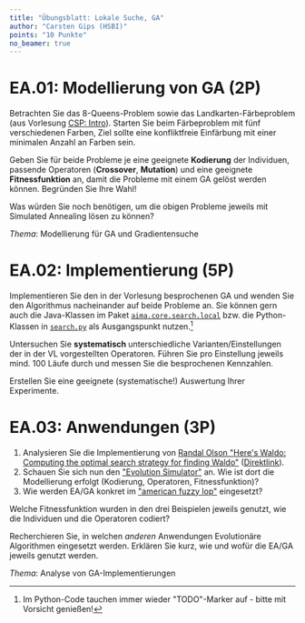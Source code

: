 ```yaml
---
title: "Übungsblatt: Lokale Suche, GA"
author: "Carsten Gips (HSBI)"
points: "10 Punkte"
no_beamer: true
---
```


<!--  pandoc -s -f markdown -t markdown+smart-grid_tables-multiline_tables-simple_tables --columns=94 --reference-links=true  sheet-ea.md  -o xxx.md  -->

# EA.01: Modellierung von GA (2P)

Betrachten Sie das 8-Queens-Problem sowie das Landkarten-Färbeproblem (aus Vorlesung [CSP:
Intro]). Starten Sie beim Färbeproblem mit fünf verschiedenen Farben, Ziel sollte eine
konfliktfreie Einfärbung mit einer minimalen Anzahl an Farben sein.

Geben Sie für beide Probleme je eine geeignete **Kodierung** der Individuen, passende
Operatoren (**Crossover**, **Mutation**) und eine geeignete **Fitnessfunktion** an, damit die
Probleme mit einem GA gelöst werden können. Begründen Sie Ihre Wahl!

Was würden Sie noch benötigen, um die obigen Probleme jeweils mit Simulated Annealing lösen zu
können?

*Thema*: Modellierung für GA und Gradientensuche

# EA.02: Implementierung (5P)

Implementieren Sie den in der Vorlesung besprochenen GA und wenden Sie den Algorithmus
nacheinander auf beide Probleme an. Sie können gern auch die Java-Klassen im Paket
[`aima.core.search.local`] bzw. die Python-Klassen in [`search.py`] als Ausgangspunkt
nutzen.[^1]

Untersuchen Sie **systematisch** unterschiedliche Varianten/Einstellungen der in der VL
vorgestellten Operatoren. Führen Sie pro Einstellung jeweils mind. 100 Läufe durch und messen
Sie die besprochenen Kennzahlen.

Erstellen Sie eine geeignete (systematische!) Auswertung Ihrer Experimente.

# EA.03: Anwendungen (3P)

1.  Analysieren Sie die Implementierung von [Randal Olson "Here's Waldo: Computing the optimal
    search strategy for finding Waldo"] ([Direktlink]).
2.  Schauen Sie sich nun den ["Evolution Simulator"] an. Wie ist dort die Modellierung erfolgt
    (Kodierung, Operatoren, Fitnessfunktion)?
3.  Wie werden EA/GA konkret im ["american fuzzy lop"] eingesetzt?

Welche Fitnessfunktion wurden in den drei Beispielen jeweils genutzt, wie die Individuen und
die Operatoren codiert?

Recherchieren Sie, in welchen *anderen* Anwendungen Evolutionäre Algorithmen eingesetzt
werden. Erklären Sie kurz, wie und wofür die EA/GA jeweils genutzt werden.

*Thema*: Analyse von GA-Implementierungen

[^1]: Im Python-Code tauchen immer wieder "TODO"-Marker auf - bitte mit Vorsicht genießen!

  [CSP: Intro]: ../lecture/csp/csp1-intro.md
  [`aima.core.search.local`]: https://github.com/aimacode/aima-java/tree/AIMA3e/aima-core/src/main/java/aima/core/search/local
  [`search.py`]: https://github.com/aimacode/aima-python/blob/master/search.py
  [Randal Olson "Here's Waldo: Computing the optimal search strategy for finding Waldo"]: http://www.randalolson.com/2015/02/03/heres-waldo-computing-the-optimal-search-strategy-for-finding-waldo/
  [Direktlink]: https://github.com/rhiever/Data-Analysis-and-Machine-Learning-Projects
  ["Evolution Simulator"]: https://www.openprocessing.org/sketch/205807
  ["american fuzzy lop"]: https://lcamtuf.coredump.cx/afl/
